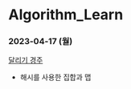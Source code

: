 # Algorithm_Learn
### 2023-04-17 (월)
[달리기 경주](https://school.programmers.co.kr/learn/courses/30/lessons/178871)
- 해시를 사용한 집합과 맵
